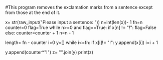 #This program removes the exclamation marks from a sentence except from those at the end of it.







x= str(raw_input("Please input a sentence: "))
n=int(len(x))- 1
fn=n
counter=0
flag=True
while n>=0 and flag==True:
	if x[n] != "!":
		flag=False
	else:
		counter=counter + 1
		n=n - 1
	
length= fn - counter
i=0
y=[]
while i<=fn:
	if x[i]!= "!":
			y.append(x[i])
	i=i + 1

y.append(counter*"!")
z= "".join(y)
print(z)
